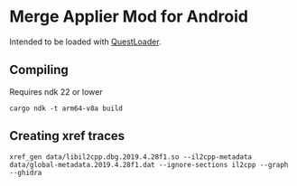 # Merge Applier Mod for Android

Intended to be loaded with [QuestLoader](https://github.com/sc2ad/QuestLoader).

## Compiling

Requires ndk 22 or lower
```
cargo ndk -t arm64-v8a build
```

## Creating xref traces

```
xref_gen data/libil2cpp.dbg.2019.4.28f1.so --il2cpp-metadata data/global-metadata.2019.4.28f1.dat --ignore-sections il2cpp --graph --ghidra
```